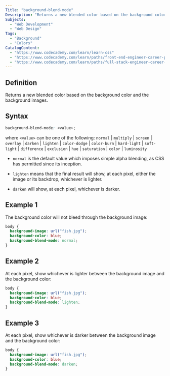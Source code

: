 ```yaml
---
Title: "background-blend-mode"
Description: "Returns a new blended color based on the background color and the background images."
Subjects:
  - "Web Development"
  - "Web Design"
Tags:
  - "Background"
  - "Colors"
CatalogContent:
  - "https://www.codecademy.com/learn/learn-css"
  - "https://www.codecademy.com/learn/paths/front-end-engineer-career-path"
  - "https://www.codecademy.com/learn/paths/full-stack-engineer-career-path"
---
```


## Definition

Returns a new blended color based on the background color and the background images.

## Syntax

```css
background-blend-mode: <value>;
```

where `<value>` can be one of the following: `normal` | `multiply` | `screen` | `overlay` | `darken` | `lighten` | `color-dodge` | `color-burn` | `hard-light` | `soft-light` | `difference` | `exclusion` | `hue` | `saturation` | `color` | `luminosity`

- `normal` is the default value which imposes simple alpha blending, as CSS has permitted since its inception.

- `lighten` means that the final result will show, at each pixel, either the image or its backdrop, whichever is lighter.

- `darken` will show, at each pixel, whichever is darker.

## Example 1

The background color will not bleed through the background image:

```css
body {
  background-image: url("fish.jpg");
  background-color: blue;
  background-blend-mode: normal;
}
```

## Example 2

At each pixel, show whichever is lighter between the background image and the background color:

```css
body {
  background-image: url("fish.jpg");
  background-color: blue;
  background-blend-mode: lighten;
}
```

## Example 3

At each pixel, show whichever is darker between the background image and the background color:

```css
body {
  background-image: url("fish.jpg");
  background-color: blue;
  background-blend-mode: darken;
}
```
